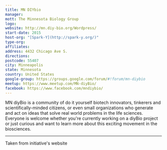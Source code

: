 ```yaml
---
title: MN DIYbio
manager: 
mott: The Minnesota Biology Group
logo: 
website: http://mn.diy-bio.org/Wordpress/
start-date: 2015
host-org: "[Spark-Y](http://spark-y.org/)"
type-org: 
affiliates: 
address: 4432 Chicago Ave S.
directions: 
postcode: 55407
city: Minneapolis
state: Minnesota
country: United States
google-group: https://groups.google.com/forum/#!forum/mn-diybio
meetup: https://www.meetup.com/MN-diyBio/
facebook: https://www.facebook.com/mndiybio/
---
```


MN diyBio is a community of do it yourself biotech innovators, tinkerers and scientifically-minded citizens, or even small organizations who generate and act on ideas that solve real world problems in the life sciences. Everyone is welcome whether you're currently working on a diyBio project or just curious and want to learn more about this exciting movement in the biosciences.

---
Taken from initiative's website
